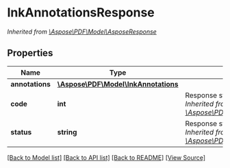# InkAnnotationsResponse


*Inherited from [\Aspose\PDF\Model\AsposeResponse](AsposeResponse.md)*
## Properties
Name | Type | Description | Notes
------------ | ------------- | ------------- | -------------
**annotations** | [**\Aspose\PDF\Model\InkAnnotations**](InkAnnotations.md) |  | [optional]
**code** | **int** | Response status code.<br />*Inherited from [\Aspose\PDF\Model\AsposeResponse](AsposeResponse.md)* | 
**status** | **string** | Response status.<br />*Inherited from [\Aspose\PDF\Model\AsposeResponse](AsposeResponse.md)* | [optional]

[[Back to Model list]](../README.md#documentation-for-models) [[Back to API list]](../README.md#documentation-for-api-endpoints) [[Back to README]](../README.md) [[View Source]](../src/Aspose/PDF/Model/InkAnnotationsResponse.php)

